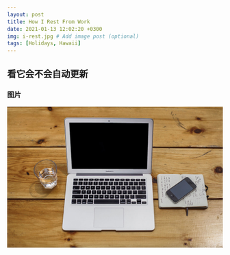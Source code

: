 ```yaml
---
layout: post
title: How I Rest From Work
date: 2021-01-13 12:02:20 +0300
img: i-rest.jpg # Add image post (optional)
tags: [Holidays, Hawaii]
---
```


## 看它会不会自动更新

### 图片

![mac](2021-01-13-hello-world/mac.jpg)
